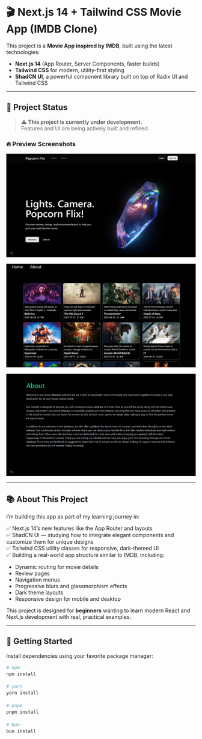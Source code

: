 # 🎬 Next.js 14 + Tailwind CSS Movie App (IMDB Clone)

This project is a **Movie App inspired by IMDB**, built using the latest technologies:

- **Next.js 14** (App Router, Server Components, faster builds)
- **Tailwind CSS** for modern, utility-first styling
- **ShadCN UI**, a powerful component library built on top of Radix UI and Tailwind CSS

---

## 🚧 Project Status

> ⚠️ **This project is currently under development.**  
> Features and UI are being actively built and refined.

### 🔥 Preview Screenshots

![IMDB Clone Preview](https://github.com/adithyasd10/shadcn-nextjs-starter/blob/main/public/Imdb-clone.png)

![IMDB Clone Preview 2](https://github.com/adithyasd10/shadcn-nextjs-starter/blob/main/public/Imdb-clone2.png)

![IMDB Clone Preview 3](https://github.com/adithyasd10/shadcn-nextjs-starter/blob/main/public/Imdb-clone3.png)

---

## 📚 About This Project

I’m building this app as part of my learning journey in:

✅ Next.js 14’s new features like the App Router and layouts  
✅ ShadCN UI — studying how to integrate elegant components and customize them for unique designs  
✅ Tailwind CSS utility classes for responsive, dark-themed UI  
✅ Building a real-world app structure similar to IMDB, including:

- Dynamic routing for movie details
- Review pages
- Navigation menus
- Progressive blurs and glassmorphism effects
- Dark theme layouts
- Responsive design for mobile and desktop

This project is designed for **beginners** wanting to learn modern React and Next.js development with real, practical examples.

---

## 🚀 Getting Started

Install dependencies using your favorite package manager:

```bash
# npm
npm install

# yarn
yarn install

# pnpm
pnpm install

# bun
bun install
